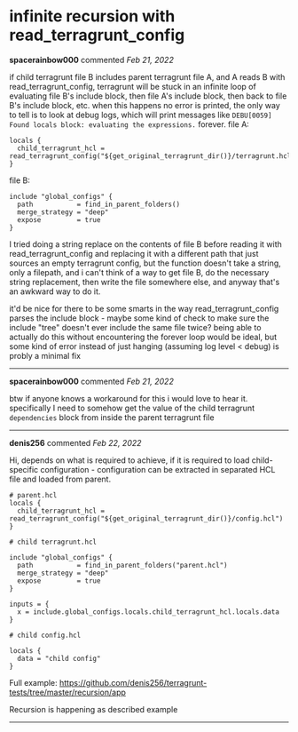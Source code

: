 # infinite recursion with read_terragrunt_config

**spacerainbow000** commented *Feb 21, 2022*

if child terragrunt file B includes parent terragrunt file A, and A reads B with read_terragrunt_config, terragrunt will be stuck in an infinite loop of evaluating file B's include block, then file A's include block, then back to file B's include block, etc. when this happens no error is printed, the only way to tell is to look at debug logs, which will print messages like `DEBU[0059] Found locals block: evaluating the expressions.` forever. file A:
```
locals {
  child_terragrunt_hcl = read_terragrunt_config("${get_original_terragrunt_dir()}/terragrunt.hcl")
}
```
file B:
```
include "global_configs" {
  path           = find_in_parent_folders()
  merge_strategy = "deep"
  expose         = true
}
```
I tried doing a string replace on the contents of file B before reading it with read_terragrunt_config and replacing it with a different path that just sources an empty terragrunt config, but the function doesn't take a string, only a filepath, and i can't think of a way to get file B, do the necessary string replacement, then write the file somewhere else, and anyway that's an awkward way to do it.

it'd be nice for there to be some smarts in the way read_terragrunt_config parses the include block - maybe some kind of check to make sure the include "tree" doesn't ever include the same file twice? being able to actually do this without encountering the forever loop would be ideal, but some kind of error instead of just hanging (assuming log level < debug) is probly a minimal fix
<br />
***


**spacerainbow000** commented *Feb 21, 2022*

btw if anyone knows a workaround for this i would love to hear it. specifically I need to somehow get the value of the child terragrunt `dependencies` block from inside the parent terragrunt file
***

**denis256** commented *Feb 22, 2022*

Hi,
depends on what is required to achieve, if it is required to load child-specific configuration - configuration can be extracted in separated HCL file and loaded from parent.


```
# parent.hcl
locals {
  child_terragrunt_hcl = read_terragrunt_config("${get_original_terragrunt_dir()}/config.hcl")
}

# child terragrunt.hcl

include "global_configs" {
  path           = find_in_parent_folders("parent.hcl")
  merge_strategy = "deep"
  expose         = true
}

inputs = {
  x = include.global_configs.locals.child_terragrunt_hcl.locals.data
}

# child config.hcl

locals {
  data = "child config"
}

```
Full example:
https://github.com/denis256/terragrunt-tests/tree/master/recursion/app


Recursion is happening as described example
***

